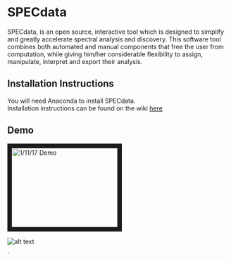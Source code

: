 # SPECdata
SPECdata, is an open source, interactive tool which is designed to simplify and greatly accelerate spectral analysis and discovery. This software tool combines both automated and manual components that free the user from computation, while giving him/her considerable flexibility to assign, manipulate, interpret and export their analysis.

## Installation Instructions
You will need Anaconda to install SPECdata.<br>
Installation instructions can be found on the wiki [here](https://github.com/jnicoleoliveira/SPECData/wiki/Install-SPECdata)

## Demo
<a href="http://www.youtube.com/watch?feature=player_embedded&v=klsqk3C9xXQ
" target="_blank"><img src="http://img.youtube.com/vi/klsqk3C9xXQ/0.jpg" 
alt="1/11/17 Demo" width="240" height="180" border="10" /></a>

![alt text](https://zenodo.org/badge/62144661.svg " DOI ")

`

